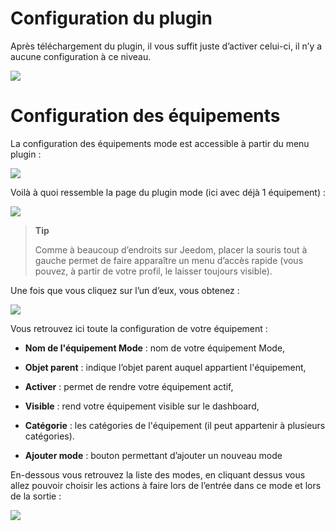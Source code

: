 Configuration du plugin
=======================

Après téléchargement du plugin, il vous suffit juste d’activer celui-ci, il n’y a aucune configuration à ce niveau.

![](../images/mode.PNG)

Configuration des équipements
=============================

La configuration des équipements mode est accessible à partir du menu plugin :

![](../images/mode2.PNG)

Voilà à quoi ressemble la page du plugin mode (ici avec déjà 1 équipement) :

![](../images/mode3.PNG)

> **Tip**
>
> Comme à beaucoup d’endroits sur Jeedom, placer la souris tout à gauche permet de faire apparaître un menu d’accès rapide (vous pouvez, à partir de votre profil, le laisser toujours visible).

Une fois que vous cliquez sur l’un d’eux, vous obtenez :

![](../images/mode4.PNG)

Vous retrouvez ici toute la configuration de votre équipement :

-   **Nom de l'équipement Mode** : nom de votre équipement Mode,

-   **Objet parent** : indique l’objet parent auquel appartient l'équipement,

-   **Activer** : permet de rendre votre équipement actif,

-   **Visible** : rend votre équipement visible sur le dashboard,

-   **Catégorie** : les catégories de l'équipement (il peut appartenir à plusieurs catégories).

-   **Ajouter mode** : bouton permettant d’ajouter un nouveau mode

En-dessous vous retrouvez la liste des modes, en cliquant dessus vous allez pouvoir choisir les actions à faire lors de l’entrée dans ce mode et lors de la sortie :

![](../images/mode5.PNG)

